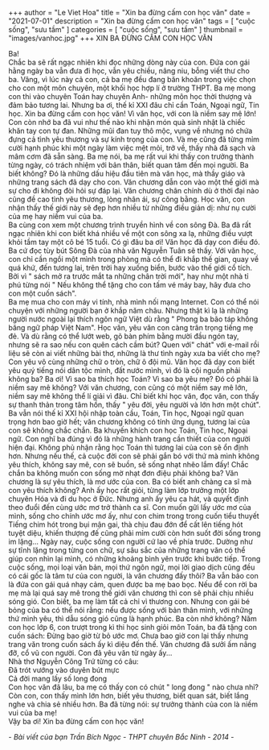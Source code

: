 +++
author = "Le Viet Hoa"
title = "Xin ba đừng cấm con học văn"
date = "2021-07-01"
description = "Xin ba đừng cấm con học văn"
tags = [
    "cuộc sống", "sưu tầm"
]
categories = [
    "cuộc sống", "sưu tầm"
]
thumbnail = "images/vanhoc.jpg"
+++
XIN BA ĐỪNG CẤM CON HỌC VĂN  

Ba!  
Chắc ba sẽ rất ngạc nhiên khi đọc những dòng này của con. Đứa con gái hằng ngày ba vẫn đưa đi học, vẫn yêu chiều, nâng niu, bỗng viết thư cho ba. Vâng, vì lúc này cả con, cả ba mẹ đều đang băn khoăn trong việc chọn cho con một môn chuyên, một khối học hợp lí ở trường THPT. Ba mẹ mong con thi vào chuyên Toán hay chuyên Anh- những môn học thời thượng và đảm bảo tương lai. Nhưng ba ơi, thế kỉ XXI đâu chỉ cần Toán, Ngoại ngữ, Tin học. Xin ba đừng cấm con học văn! Vì văn học, với con là niềm say mê lớn!  
Con còn nhớ ba đã vui như thế nào khi nhận món quà sinh nhật là chiếc khăn tay con tự đan. Những mũi đan tuy thô mộc, vụng về nhưng nó chứa đựng cả tình yêu thương và sự kính trọng của con. Và mẹ cũng đã từng mỉm cười hạnh phúc khi một ngày làm việc mệt mỏi, trở về, thấy nhà đã sạch và mâm cơm đã sẵn sàng. Ba mẹ nói, ba mẹ rất vui khi thấy con trưởng thành từng ngày, có trách nhiệm với bản thân, biết quan tâm đến mọi người. Ba biết không? Đó là những dấu hiệu đầu tiên mà văn học, mà thầy giáo và những trang sách đã dạy cho con. Văn chương dẫn con vào một thế giới mà sự cho đi không đòi hỏi sự đáp lại. Văn chương chân chính dù ở thời đại nào cũng đề cao tình yêu thương, lòng nhân ái, sự công bằng. Học văn, con nhận thấy thế giới này sẽ đẹp hơn nhiều từ những điều giản dị: như nụ cười của mẹ hay niềm vui của ba.  
Ba cùng con xem một chương trình truyền hình về con sông Đà. Ba đã rất ngạc nhiên khi con biết khá nhiều về một con sông xa lạ, những điều vượt khỏi tầm tay một cô bé 15 tuổi. Có gì đâu ba ơi! Văn học đã dạy con điều đó. Ba cứ đọc tùy bút Sông Đà của nhà văn Nguyễn Tuân sẽ thấy. Với văn học, con chỉ cần ngồi một mình trong phòng mà có thể đi khắp thế gian, quay về quá khứ, đến tương lai, trên trời hay xuống biển, bước vào thế giới cổ tích. Bởi vì " sách mở ra trước mắt ta những chân trời mới", hay như một nhà tỉ phú từng nói " Nếu không thể tặng cho con tấm vé máy bay, hãy đưa cho con một cuốn sách".  
Ba mẹ mua cho con máy vi tính, nhà mình nối mạng Internet. Con có thể nói chuyện với những người bạn ở khắp năm châu. Nhưng thật kì lạ là những người nước ngoài lại thích ngôn ngữ Việt dù rằng " Phong ba bão táp không băng ngữ pháp Việt Nam". Học văn, yêu văn con càng trân trọng tiếng mẹ đẻ. Và dù rằng có thể lướt web, gõ bàn phím bằng mười đầu ngón tay, nhưng sẽ ra sao nếu con quên cách cầm bút? Quen với" chát" với e-mail rồi liệu sẽ còn ai viết những bài thơ, những là thư tình ngày xưa ba viết cho mẹ? Con yêu vô cùng những chữ o tròn, chữ ô đội mũ. Văn học đã dạy con biết yêu quý tiếng nói dân tộc mình, đất nước mình, vì đó là cội nguồn phải không ba?
Ba ơi! Vì sao ba thích học Toán? Vì sao ba yêu mẹ? Đó có phải là niềm say mê không? Với văn chương, con cũng có một niềm say mê lớn, niềm say mê không thể lí giải vì đâu. Chỉ biết khi học văn, đọc văn, con thấy sự thanh thản trong tâm hồn, thấy " yêu đời, yêu người và lớn hơn một chút".  
Ba vẫn nói thế kỉ XXI hội nhập toàn cầu, Toán, Tin học, Ngoại ngữ quan trọng hơn bao giờ hết; văn chương không có tính ứng dụng, tương lai của con sẽ không chắc chắn. Ba khuyến khích con học Toán, Tin học, Ngoại ngữ. Con nghĩ ba đúng vì đó là những hành trang cần thiết của con người hiện đại. Không phủ nhận rằng học Toán thì tương lai của con sẽ ổn định hơn. Nhưng nếu thế, cả cuộc đời con sẽ phải gắn bó với thứ mà mình không yêu thích, không say mê, con sẽ buồn, sẽ sống nhạt nhẽo lắm đấy! Chắc chắn ba không muốn con sống mờ nhạt đơn điệu phải không ba?
Văn chương là sự yêu thích, là mơ ước của con. Ba có biết anh chàng ca sĩ mà con yêu thích không? Anh ấy học rất giỏi, từng làm lớp trưởng một lớp chuyên Hóa và đi du học ở Đức. Nhưng anh ấy yêu ca hát, và quyết định theo đuổi đến cùng ước mơ trở thành ca sĩ. Con muốn gữi lấy ước mơ của mình, sống cho chính ước mơ ấy, như con chim trong trong cuốn tiểu thuyết Tiếng chim hót trong bụi mận gai, thà chịu đau đớn để cất lên tiếng hót tuyệt diệu, khiến thượng đế cũng phải mỉm cười còn hơn suốt đời sống trong im lặng...
Ngày nay, cuộc sống con người cứ lao về phía trước. Dường như sự tĩnh lặng trong từng con chữ, sự sâu sắc của những trang văn có thể giúp con nhìn lại mình, có những khoảng bình yên trước khi bước tiếp. Trong cuộc sống, mọi loại văn bản, mọi thứ ngôn ngữ, mọi lời giao dịch cũng đều có cái gốc là tâm tư của con người, là văn chương đấy thôi?
Ba vẫn bảo con là đứa con gái quá nhạy cảm, quen được ba mẹ bao bọc. Nếu để con rời ba mẹ mà lại quá say mê trong thế giới văn chương thì con sẽ phải chịu nhiều sóng gió. Con biết, ba mẹ làm tất cả chỉ vì thương con. Nhưng con gái bé bỏng của ba có thể nói rằng: nếu được sống với bản thân mình, với những thứ mình yêu, thì dẫu sóng gió cũng là hạnh phúc.
Ba còn nhớ không? Năm con học lớp 6, con trượt trong kì thi học sinh giỏi môn Toán, ba đã tặng con cuốn sách: Đừng bao giờ từ bỏ ước mơ. Chưa bao giờ con lại thấy nhưng trang văn trong cuốn sách ấy kì diệu đến thế. Văn chương đã sưởi ấm nâng đỡ, cổ vũ con người. Con đã yêu văn từ ngày ấy...  
Nhà thơ Nguyễn Công Trứ từng có câu:  
Đã trót vướng vào duyên bút mực  
Cả đời mang lấy số long đong  
Con học văn đã lâu, ba mẹ có thấy con có chút " long đong " nào chưa nhỉ?  
Còn con, con thấy mình lớn hơn, biết yêu thương, biết quan sát, biết lắng nghe và chia sẻ nhiều hơn. Ba đã từng nói: sự trưởng thành của con là niềm vui của ba mẹ!  
Vậy ba ơi! Xin ba đừng cấm con học văn!

 \- *Bài viết của bạn Trần Bích Ngọc - THPT chuyên Bắc Ninh - 2014* -
